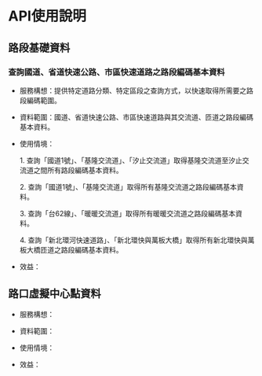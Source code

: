 # API使用說明
 
## 路段基礎資料

### 查詢國道、省道快速公路、市區快速道路之路段編碼基本資料

* 服務構想：提供特定道路分類、特定區段之查詢方式，以快速取得所需要之路段編碼範圍。

* 資料範圍：國道、省道快速公路、市區快速道路與其交流道、匝道之路段編碼基本資料。

* 使用情境：
 
  1\. 查詢「國道1號」、「基隆交流道」、「汐止交流道」取得基隆交流道至汐止交流道之間所有路段編碼基本資料。
  
  
  2\. 查詢「國道1號」、「基隆交流道」取得所有基隆交流道之路段編碼基本資料。
  
  
  3\. 查詢「台62線」、「暖暖交流道」取得所有暖暖交流道之路段編碼基本資料。
  
  
  4\. 查詢「新北環河快速道路」、「新北環快與萬板大橋」取得所有新北環快與萬板大橋匝道之路段編碼基本資料。



* 效益：

## 路口虛擬中心點資料

* 服務構想：

* 資料範圍：

* 使用情境：

* 效益：
